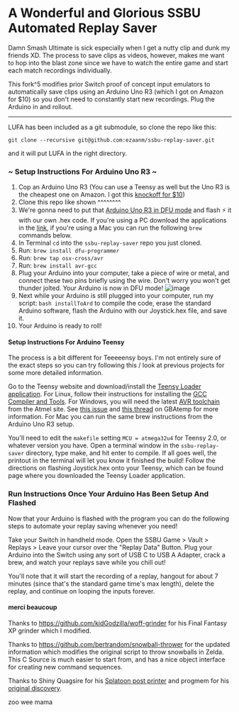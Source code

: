 # A Wonderful and Glorious SSBU Automated Replay Saver
Damn Smash Ultimate is sick especially when I get a nutty clip and dunk my friends XD. The process to save clips as videos, however, makes me want to hop into the blast zone since we have to watch the entire game and start each match recordings individually.

This fork^5 modifies prior Switch proof of concept input emulators to automatically save clips using an Arduino Uno R3 (which I got on Amazon for $10) so you don't need to constantly start new recordings. Plug the Arduino in and rollout.

---

LUFA has been included as a git submodule, so clone the repo like this:

```
git clone --recursive git@github.com:ezaanm/ssbu-replay-saver.git
```

and it will put LUFA in the right directory.

### ~ Setup Instructions For Arduino Uno R3 ~
1. Cop an Arduino Uno R3 (You can use a Teensy as well but the Uno R3 is the cheapest one on Amazon. I got this [knockoff for $10](https://amzn.com/B01EWOE0UU))
2. Clone this repo like shown ^^^^^^^^
3. We're gonna need to put that [Arduino Uno R3 in DFU mode](https://www.arduino.cc/en/Hacking/DFUProgramming8U2) and flash ⚡️ it with our own .hex code. If you're using a PC download the applications in the [link](https://www.arduino.cc/en/Hacking/DFUProgramming8U2), if you're using a Mac you can run the following ```brew``` commands below.
4. In Terminal ```cd``` into the ```ssbu-replay-saver``` repo you just cloned. 
5. Run: ```brew install dfu-programmer```
6. Run: ```brew tap osx-cross/avr```
7. Run: ```brew install avr-gcc```
8. Plug your Arduino into your computer, take a piece of wire or metal, and connect these two pins briefly using the wire. Don't worry you won't get thunder jolted. Your Arduino is now in DFU mode! ![image](https://www.arduino.cc/en/uploads/Hacking/Uno-front-DFU-reset.png)
9. Next while your Arduino is still plugged into your computer, run my script: ```bash installToArd``` to compile the code, erase the standard Arduino software, flash the Arduino with our Joystick.hex file, and save it.
10. Your Arduino is ready to roll!

#### Setup Instructions For Arduino Teensy
The process is a bit different for Teeeeensy boys. I'm not entirely sure of the exact steps so you can try following this / look at previous projects for some more detailed information.

Go to the Teensy website and download/install the [Teensy Loader application](https://www.pjrc.com/teensy/loader.html). For Linux, follow their instructions for installing the [GCC Compiler and Tools](https://www.pjrc.com/teensy/gcc.html). For Windows, you will need the latest [AVR toolchain](http://www.atmel.com/tools/atmelavrtoolchainforwindows.aspx) from the Atmel site. See [this issue](https://github.com/LightningStalker/Splatmeme-Printer/issues/10) and [this thread](http://gbatemp.net/threads/how-to-use-shinyquagsires-splatoon-2-post-printer.479497/) on GBAtemp for more information. For Mac you can run the same brew instructions from the Arduino Uno R3 setup.

You'll need to edit the ```makefile``` setting ```MCU = atmega32u4``` for Teensy 2.0, or whatever version you have.  Open a terminal window in the ```ssbu-replay-saver``` directory, type make, and hit enter to compile. If all goes well, the printout in the terminal will let you know it finished the build! Follow the directions on flashing Joystick.hex onto your Teensy, which can be found page where you downloaded the Teensy Loader application.

### Run Instructions Once Your Arduino Has Been Setup And Flashed
Now that your Arduino is flashed with the program you can do the following steps to automate your replay saving whenever you need!

Take your Switch in handheld mode. Open the SSBU Game > Vault > Replays > Leave your cursor over the "Replay Data" Button. Plug your Arduino into the Switch using any sort of USB C to USB A Adapter, crack a brew, and watch your replays save while you chill out! 

You'll note that it will start the recording of a replay, hangout for about 7 minutes (since that's the standard game time's max length), delete the replay, and continue on looping the inputs forever.

#### merci beaucoup
Thanks to https://github.com/kidGodzilla/woff-grinder for his Final Fantasy XP grinder which I modified.

Thanks to https://github.com/bertrandom/snowball-thrower for the updated information which modifies the original script to throw snowballs in Zelda. This C Source is much easier to start from, and has a nice object interface for creating new command sequences.

Thanks to Shiny Quagsire for his [Splatoon post printer](https://github.com/shinyquagsire23/Switch-Fightstick) and progmem for his [original discovery](https://github.com/progmem/Switch-Fightstick).

zoo wee mama
